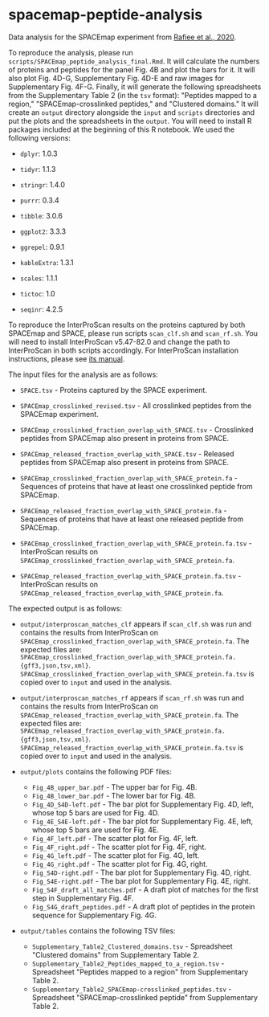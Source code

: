 # spacemap-peptide-analysis
Data analysis for the SPACEmap experiment from [Rafiee et al., 2020](https://www.biorxiv.org/content/10.1101/2020.07.13.200212v6).

To reproduce the analysis, please run `scripts/SPACEmap_peptide_analysis_final.Rmd`. It will calculate the numbers of proteins and peptides for the panel Fig. 4B and plot the bars for it. It will also plot Fig. 4D-G, Supplementary Fig. 4D-E and raw images for Supplementary Fig. 4F-G. Finally, it will generate the following spreadsheets from the Supplementary Table 2 (in the `tsv` format): "Peptides mapped to a region," "SPACEmap-crosslinked peptides," and "Clustered domains." It will create an `output` directory alongside the `input` and `scripts` directories and put the plots and the spreadsheets in the `output`. You will need to install R packages included at the beginning of this R notebook. We used the following versions:

- `dplyr`: 1.0.3

- `tidyr`: 1.1.3

- `stringr`: 1.4.0

- `purrr`: 0.3.4

- `tibble`: 3.0.6

- `ggplot2`: 3.3.3

- `ggrepel`: 0.9.1

- `kableExtra`: 1.3.1

- `scales`: 1.1.1

- `tictoc`: 1.0

- `seqinr`: 4.2.5

To reproduce the InterProScan results on the proteins captured by both SPACEmap and SPACE, please run scripts `scan_clf.sh` and `scan_rf.sh`. You will need to install InterProScan v5.47-82.0 and change the path to InterProScan in both scripts accordingly. For InterProScan installation instructions, please see [its manual](https://interproscan-docs.readthedocs.io/en/latest/InstallationRequirements.html).

The input files for the analysis are as follows:

- `SPACE.tsv` - Proteins captured by the SPACE experiment.

- `SPACEmap_crosslinked_revised.tsv` - All crosslinked peptides from the SPACEmap experiment.

- `SPACEmap_crosslinked_fraction_overlap_with_SPACE.tsv` - Crosslinked peptides from SPACEmap also present in proteins from SPACE.

- `SPACEmap_released_fraction_overlap_with_SPACE.tsv` - Released peptides from SPACEmap also present in proteins from SPACE.

- `SPACEmap_crosslinked_fraction_overlap_with_SPACE_protein.fa` - Sequences of proteins that have at least one crosslinked peptide from SPACEmap.

- `SPACEmap_released_fraction_overlap_with_SPACE_protein.fa` - Sequences of proteins that have at least one released peptide from SPACEmap.

- `SPACEmap_crosslinked_fraction_overlap_with_SPACE_protein.fa.tsv` - InterProScan results on `SPACEmap_crosslinked_fraction_overlap_with_SPACE_protein.fa`.

- `SPACEmap_released_fraction_overlap_with_SPACE_protein.fa.tsv` - InterProScan results on `SPACEmap_released_fraction_overlap_with_SPACE_protein.fa`.

The expected output is as follows:

- `output/interproscan_matches_clf` appears if `scan_clf.sh` was run and contains the results from InterProScan on `SPACEmap_crosslinked_fraction_overlap_with_SPACE_protein.fa`. The expected files are: `SPACEmap_crosslinked_fraction_overlap_with_SPACE_protein.fa.{gff3,json,tsv,xml}`. `SPACEmap_crosslinked_fraction_overlap_with_SPACE_protein.fa.tsv` is copied over to `input` and used in the analysis.

- `output/interproscan_matches_rf` appears if `scan_rf.sh` was run and contains the results from InterProScan on `SPACEmap_released_fraction_overlap_with_SPACE_protein.fa`. The expected files are: `SPACEmap_released_fraction_overlap_with_SPACE_protein.fa.{gff3,json,tsv,xml}`. `SPACEmap_released_fraction_overlap_with_SPACE_protein.fa.tsv` is copied over to `input` and used in the analysis.

- `output/plots` contains the following PDF files:
    - `Fig_4B_upper_bar.pdf` - The upper bar for Fig. 4B.
    - `Fig_4B_lower_bar.pdf` - The lower bar for Fig. 4B.
    - `Fig_4D_S4D-left.pdf` - The bar plot for Supplementary Fig. 4D, left, whose top 5 bars are used for Fig. 4D.
    - `Fig_4E_S4E-left.pdf` - The bar plot for Supplementary Fig. 4E, left, whose top 5 bars are used for Fig. 4E.
    - `Fig_4F_left.pdf` - The scatter plot for Fig. 4F, left.
    - `Fig_4F_right.pdf` - The scatter plot for Fig. 4F, right.
    - `Fig_4G_left.pdf` - The scatter plot for Fig. 4G, left.
    - `Fig_4G_right.pdf` - The scatter plot for Fig. 4G, right.
    - `Fig_S4D-right.pdf` - The bar plot for Supplementary Fig. 4D, right.
    - `Fig_S4E-right.pdf` - The bar plot for Supplementary Fig. 4E, right.
    - `Fig_S4F_draft_all_matches.pdf` - A draft plot of matches for the first step in Supplementary Fig. 4F.
    - `Fig_S4G_draft_peptides.pdf` - A draft plot of peptides in the protein sequence for Supplementary Fig. 4G.

- `output/tables` contains the following TSV files:
    - `Supplementary_Table2_Clustered_domains.tsv` - Spreadsheet "Clustered domains" from Supplementary Table 2.
    - `Supplementary_Table2_Peptides_mapped_to_a_region.tsv` - Spreadsheet "Peptides mapped to a region" from Supplementary Table 2.
    - `Supplementary_Table2_SPACEmap-crosslinked_peptides.tsv` - Spreadsheet "SPACEmap-crosslinked peptide" from Supplementary Table 2.
